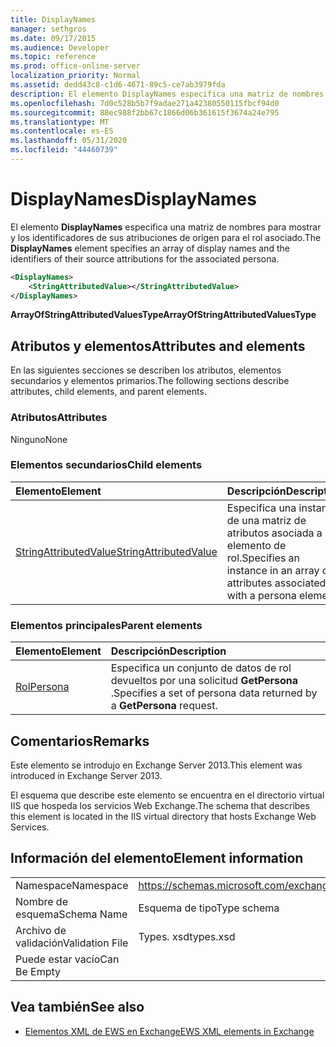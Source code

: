 ```yaml
---
title: DisplayNames
manager: sethgros
ms.date: 09/17/2015
ms.audience: Developer
ms.topic: reference
ms.prod: office-online-server
localization_priority: Normal
ms.assetid: dedd43c8-c1d6-4671-89c5-ce7ab3979fda
description: El elemento DisplayNames especifica una matriz de nombres para mostrar y los identificadores de sus atribuciones de origen para el rol asociado.
ms.openlocfilehash: 7d0c528b5b7f9adae271a42380550115fbcf94d0
ms.sourcegitcommit: 88ec988f2bb67c1866d06b361615f3674a24e795
ms.translationtype: MT
ms.contentlocale: es-ES
ms.lasthandoff: 05/31/2020
ms.locfileid: "44460739"
---
```

# <a name="displaynames"></a><span data-ttu-id="2465e-103">DisplayNames</span><span class="sxs-lookup"><span data-stu-id="2465e-103">DisplayNames</span></span>

<span data-ttu-id="2465e-104">El elemento **DisplayNames** especifica una matriz de nombres para mostrar y los identificadores de sus atribuciones de origen para el rol asociado.</span><span class="sxs-lookup"><span data-stu-id="2465e-104">The **DisplayNames** element specifies an array of display names and the identifiers of their source attributions for the associated persona.</span></span> 
  
```xml
<DisplayNames>
    <StringAttributedValue></StringAttributedValue>
</DisplayNames>
```

 <span data-ttu-id="2465e-105">**ArrayOfStringAttributedValuesType**</span><span class="sxs-lookup"><span data-stu-id="2465e-105">**ArrayOfStringAttributedValuesType**</span></span>
## <a name="attributes-and-elements"></a><span data-ttu-id="2465e-106">Atributos y elementos</span><span class="sxs-lookup"><span data-stu-id="2465e-106">Attributes and elements</span></span>

<span data-ttu-id="2465e-107">En las siguientes secciones se describen los atributos, elementos secundarios y elementos primarios.</span><span class="sxs-lookup"><span data-stu-id="2465e-107">The following sections describe attributes, child elements, and parent elements.</span></span>
  
### <a name="attributes"></a><span data-ttu-id="2465e-108">Atributos</span><span class="sxs-lookup"><span data-stu-id="2465e-108">Attributes</span></span>

<span data-ttu-id="2465e-109">Ninguno</span><span class="sxs-lookup"><span data-stu-id="2465e-109">None</span></span>
  
### <a name="child-elements"></a><span data-ttu-id="2465e-110">Elementos secundarios</span><span class="sxs-lookup"><span data-stu-id="2465e-110">Child elements</span></span>

|<span data-ttu-id="2465e-111">**Elemento**</span><span class="sxs-lookup"><span data-stu-id="2465e-111">**Element**</span></span>|<span data-ttu-id="2465e-112">**Descripción**</span><span class="sxs-lookup"><span data-stu-id="2465e-112">**Description**</span></span>|
|:-----|:-----|
|[<span data-ttu-id="2465e-113">StringAttributedValue</span><span class="sxs-lookup"><span data-stu-id="2465e-113">StringAttributedValue</span></span>](stringattributedvalue.md) <br/> |<span data-ttu-id="2465e-114">Especifica una instancia de una matriz de atributos asociada a un elemento de rol.</span><span class="sxs-lookup"><span data-stu-id="2465e-114">Specifies an instance in an array of attributes associated with a persona element.</span></span>  <br/> |
   
### <a name="parent-elements"></a><span data-ttu-id="2465e-115">Elementos principales</span><span class="sxs-lookup"><span data-stu-id="2465e-115">Parent elements</span></span>

|<span data-ttu-id="2465e-116">**Elemento**</span><span class="sxs-lookup"><span data-stu-id="2465e-116">**Element**</span></span>|<span data-ttu-id="2465e-117">**Descripción**</span><span class="sxs-lookup"><span data-stu-id="2465e-117">**Description**</span></span>|
|:-----|:-----|
|[<span data-ttu-id="2465e-118">Rol</span><span class="sxs-lookup"><span data-stu-id="2465e-118">Persona</span></span>](persona.md) <br/> |<span data-ttu-id="2465e-119">Especifica un conjunto de datos de rol devueltos por una solicitud **GetPersona** .</span><span class="sxs-lookup"><span data-stu-id="2465e-119">Specifies a set of persona data returned by a **GetPersona** request.</span></span>  <br/> |
   
## <a name="remarks"></a><span data-ttu-id="2465e-120">Comentarios</span><span class="sxs-lookup"><span data-stu-id="2465e-120">Remarks</span></span>

<span data-ttu-id="2465e-121">Este elemento se introdujo en Exchange Server 2013.</span><span class="sxs-lookup"><span data-stu-id="2465e-121">This element was introduced in Exchange Server 2013.</span></span>
  
<span data-ttu-id="2465e-122">El esquema que describe este elemento se encuentra en el directorio virtual IIS que hospeda los servicios Web Exchange.</span><span class="sxs-lookup"><span data-stu-id="2465e-122">The schema that describes this element is located in the IIS virtual directory that hosts Exchange Web Services.</span></span>
  
## <a name="element-information"></a><span data-ttu-id="2465e-123">Información del elemento</span><span class="sxs-lookup"><span data-stu-id="2465e-123">Element information</span></span>

|||
|:-----|:-----|
|<span data-ttu-id="2465e-124">Namespace</span><span class="sxs-lookup"><span data-stu-id="2465e-124">Namespace</span></span>  <br/> |https://schemas.microsoft.com/exchange/services/2006/types  <br/> |
|<span data-ttu-id="2465e-125">Nombre de esquema</span><span class="sxs-lookup"><span data-stu-id="2465e-125">Schema Name</span></span>  <br/> |<span data-ttu-id="2465e-126">Esquema de tipo</span><span class="sxs-lookup"><span data-stu-id="2465e-126">Type schema</span></span>  <br/> |
|<span data-ttu-id="2465e-127">Archivo de validación</span><span class="sxs-lookup"><span data-stu-id="2465e-127">Validation File</span></span>  <br/> |<span data-ttu-id="2465e-128">Types. xsd</span><span class="sxs-lookup"><span data-stu-id="2465e-128">types.xsd</span></span>  <br/> |
|<span data-ttu-id="2465e-129">Puede estar vacío</span><span class="sxs-lookup"><span data-stu-id="2465e-129">Can Be Empty</span></span>  <br/> ||
   
## <a name="see-also"></a><span data-ttu-id="2465e-130">Vea también</span><span class="sxs-lookup"><span data-stu-id="2465e-130">See also</span></span>

- [<span data-ttu-id="2465e-131">Elementos XML de EWS en Exchange</span><span class="sxs-lookup"><span data-stu-id="2465e-131">EWS XML elements in Exchange</span></span>](ews-xml-elements-in-exchange.md)

